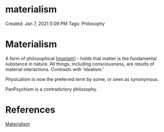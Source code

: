 # materialism

Created: Jan 7, 2021 5:09 PM
Tags: Philosophy

# Materialism

A form of philosophical [[monism]] - holds that matter is the fundamental substance in nature. All things, including consciousness, are results of material interactions. Contrasts with ‘idealism.’

Physicalism is now the preferred term by some, or seen as synonymous.

PanPsychism is a contradictory philosophy.

# References

[Materialism](https://en.wikipedia.org/wiki/Materialism)

[//begin]: # "Autogenerated link references for markdown compatibility"
[monism]: monism.md "monism"
[//end]: # "Autogenerated link references"